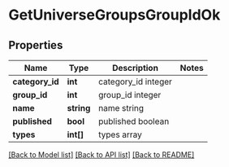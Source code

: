 # GetUniverseGroupsGroupIdOk

## Properties
Name | Type | Description | Notes
------------ | ------------- | ------------- | -------------
**category_id** | **int** | category_id integer | 
**group_id** | **int** | group_id integer | 
**name** | **string** | name string | 
**published** | **bool** | published boolean | 
**types** | **int[]** | types array | 

[[Back to Model list]](../../README.md#documentation-for-models) [[Back to API list]](../../README.md#documentation-for-api-endpoints) [[Back to README]](../../README.md)

